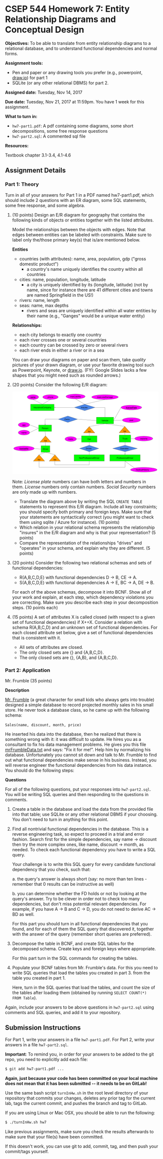 # CSEP 544 Homework 7: Entity Relationship Diagrams and Conceptual Design

**Objectives:**
To be able to translate from entity relationship diagrams to a relational database, and to understand functional dependencies and normal forms.

**Assignment tools:**
- Pen and paper or any drawing tools you prefer (e.g., powerpoint, [draw.io](https://www.draw.io)) for part 1
- SQLite (or any other relational DBMS) for part 2.

**Assigned date:** Tuesday, Nov 14, 2017

**Due date:** Tuesday, Nov 21, 2017 at 11:59pm. You have 1 week for this assignment.

**What to turn in:**
- `hw7-part1.pdf`: A pdf containing some diagrams, some short decompositions, some free response questions
- `hw7-part2.sql`: A commented sql file

**Resources:** 

Textbook chapter 3.1-3.4, 4.1-4.6

## Assignment Details

### Part 1: Theory

Turn in all of your answers for Part 1 in a PDF named hw7-part1.pdf, which should include 2 questions with an ER diagram, some SQL statements, some free response, and some algebra.

1. (10 points) Design an E/R diagram for geography that contains the following kinds of objects or entities together with the listed attributes. 

    Model the relationships between the objects with edges. Note that edges between entities can be labeled with constraints. Make sure to label only the/those primary key(s) that is/are mentioned below.

    **Entities**
    - countries (with attributes): name, area, population, gdp ("gross domestic product")
      - a country's name uniquely identifies the country within all countries
    - cities: name, population, longitude, latitude
      - a city is uniquely identified by its (longitude, latitude) (not by name, since for instance there are 41 different cities and towns are named Springfield in the US!)
    - rivers: name, length
    - seas: name, max depths
      - rivers and seas are uniquely identified within all water entities by their name (e.g., "Ganges" would be a unique water entity)

    **Relationships:**
    - each city belongs to exactly one country
    - each river crosses one or several countries
    - each country can be crossed by zero or several rivers
    - each river ends in either a river or in a sea

    You can draw your diagrams on paper and scan them, take *quality* pictures of your drawn diagram, or use your favorite drawing tool such as Powerpoint, Keynote, or [draw.io](https://www.draw.io/). (FYI: Google Slides lacks a few shapes that you might need such as rounded arrows.)


2. (20 points) Consider the following E/R diagram: 

    ![](HW7-Problem2.png)
    
    Note: *License plate* numbers can have both letters and numbers in them.  *License* numbers only contain numbers. *Social Security* numbers are only made up with numbers. 
    - Translate the diagram above by writing the SQL `CREATE TABLE` statements to represent this E/R diagram. Include all key constraints; you should specify both primary and foreign keys. Make sure that your statements are syntactically correct (you might want to check them using sqlite / Azure for instance). (10 points)
    - Which relation in your relational schema represents the relationship "insures" in the E/R diagram and why is that your representation? (5 points)
    - Compare the representation of the relationships "drives" and "operates" in your schema, and explain why they are different. (5 points)


3. (20 points) Consider the following two relational schemas and sets of functional dependencies:
    - R(A,B,C,D,E) with functional dependencies D → B, CE → A.
    - S(A,B,C,D,E) with functional dependencies A → E, BC → A, DE → B.
    
    For each of the above schemas, decompose it into BCNF. Show all of your work and explain, at each step, which dependency violations you are correcting. Make sure you describe each step in your decomposition steps. (10 points each)


4. (15 points) A set of attributes X is called closed (with respect to a given set of functional dependencies) if X+=X. Consider a relation with schema R(A,B,C,D) and an unknown set of functional dependencies. For each closed attribute set below, give a set of functional dependencies that is consistent with it.
    - All sets of attributes are closed.
    - The only closed sets are {} and {A,B,C,D}.
    - The only closed sets are {}, {A,B}, and {A,B,C,D}.


### Part 2: Application

Mr. Frumble (35 points) 

**Description**

[Mr. Frumble](http://everythingbusytown.wikia.com/wiki/Mr._Frumble) (a great character for small kids who always gets into trouble) designed a simple database to record projected monthly sales in his small store. He never took a database class, so he came up with the following schema:

``Sales(name, discount, month, price)``

He inserted his data into the database, then he realized that there is something wrong with it: it was difficult to update. He hires you as a consultant to fix his data management problems. He gives you this file [mrFrumbleData.txt](https://courses.cs.washington.edu/courses/cse344/mrFrumbleData.txt) and says: "Fix it for me!". Help him by normalizing his database. Unfortunately you cannot sit down and talk to Mr. Frumble to find out what functional dependencies make sense in his business. Instead, you will reverse engineer the functional dependencies from his data instance. You should do the following steps:

**Questions**

For all of the following questions, put your responses into `hw7-part2.sql`. You will be writing SQL queries and then responding to the questions in comments.

1. Create a table in the database and load the data from the provided file into that table; use SQLite or any other relational DBMS if your choosing. You don't need to turn in anything for this point.

2. Find all nontrivial functional dependencies in the database.
This is a reverse engineering task, so expect to proceed in a trial and error fashion. Search first for the simple dependencies, say name → discount then try the more complex ones, like name, discount → month, as needed. To check each functional dependency you have to write a SQL query. 

    Your challenge is to write this SQL query for every candidate functional dependency that you check, such that:
    
     a. the query's answer is always short (say: no more than ten lines - remember that 0 results can be instructive as well)
     
     b. you can determine whether the FD holds or not by looking at the query's answer. Try to be clever in order not to check too many dependencies, but don't miss potential relevant dependencies. For example, if you have A → B and C → D, you do not need to derive AC → BD as well.


    For this part you should turn in all functional dependencies that you found, and for each of them the SQL query that discovered it, together with the answer of the query (remember short queries are preferred).

3. Decompose the table in BCNF, and create SQL tables for the decomposed schema. Create keys and foreign keys where appropriate.
    
    For this part turn in the SQL commands for creating the tables.

4. Populate your BCNF tables from Mr. Frumble's data. For this you need to write SQL queries that load the tables you created in part 3. from the table you created in part 1.

    Here, turn in the SQL queries that load the tables, and count the size of the tables after loading them (obtained by running ``SELECT COUNT(*)  FROM Table``).

Again, include your answers to be above questions in `hw7-part2.sql` using comments and SQL queries, and add it to your repository.


## Submission Instructions

For Part 1, write your answers in a file `hw7-part1.pdf`.
For Part 2, write your answers in a file `hw7-part2.sql`.

**Important**: To remind you, in order for your answers to be added to the git repo, 
you need to explicitly add each file:

```sh
$ git add hw7-part1.pdf ...
```

**Again, just because your code has been committed on your local machine does not mean that it has been 
submitted -- it needs to be on GitLab!**

Use the same bash script `turnInHw.sh` in the root level directory of your repository that 
commits your changes, deletes any prior tag for the current lab, tags the current commit,
and pushes the branch and tag to GitLab. 

If you are using Linux or Mac OSX, you should be able to run the following:

```sh
$ ./turnInHw.sh hw7
```

Like previous assignments, make sure you check the results afterwards to make sure that your file(s)
have been committed.

If this doesn't work, you can use git to add, commit, tag, and then push your commit/tags yourself.

